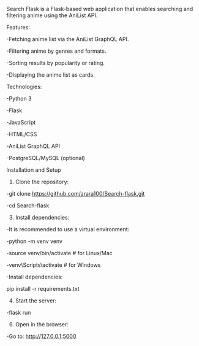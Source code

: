 
Search Flask is a Flask-based web application that enables searching and filtering anime using the AniList API.

Features:

-Fetching anime list via the AniList GraphQL API.

-Filtering anime by genres and formats.

-Sorting results by popularity or rating.

-Displaying the anime list as cards.

Technologies:

-Python 3

-Flask

-JavaScript

-HTML/CSS

-AniList GraphQL API

-PostgreSQL/MySQL (optional)

Installation and Setup

1. Clone the repository:
   
  -git clone https://github.com/arara100/Search-flask.git

  -cd Search-flask

3. Install dependencies:
   
-It is recommended to use a virtual environment:

-python -m venv venv

-source venv/bin/activate  # for Linux/Mac

-venv\Scripts\activate    # for Windows

-Install dependencies:

pip install -r requirements.txt

4. Start the server:
   
-flask run

6. Open in the browser:
   
-Go to: http://127.0.0.1:5000
